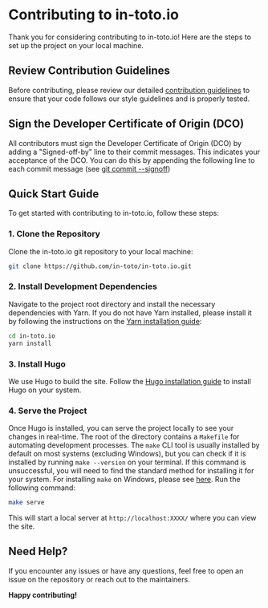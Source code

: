 # Contributing to in-toto.io

Thank you for considering contributing to in-toto.io! Here are the steps to set up the project on your local machine.

## Review Contribution Guidelines

Before contributing, please review our detailed [contribution guidelines](https://github.com/in-toto/community/blob/main/CONTRIBUTING.md) to ensure that your code follows our style guidelines and is properly tested.

## Sign the Developer Certificate of Origin (DCO)

All contributors must sign the Developer Certificate of Origin (DCO) by adding a "Signed-off-by" line to their commit messages. This indicates your acceptance of the DCO. You can do this by appending the following line to each commit message (see [git commit --signoff](https://git-scm.com/docs/git-commit#Documentation/git-commit.txt---signoff))

## Quick Start Guide

To get started with contributing to in-toto.io, follow these steps:

### 1. Clone the Repository

Clone the in-toto.io git repository to your local machine:

```sh
git clone https://github.com/in-toto/in-toto.io.git
```

### 2. Install Development Dependencies

Navigate to the project root directory and install the necessary dependencies with Yarn. If you do not have Yarn installed, please install it by following the instructions on the [Yarn installation guide](https://classic.yarnpkg.com/en/docs/install):

```sh
cd in-toto.io
yarn install
```

### 3. Install Hugo

We use Hugo to build the site. Follow the [Hugo installation guide](https://gohugo.io/installation/) to install Hugo on your system. 

### 4. Serve the Project

Once Hugo is installed, you can serve the project locally to see your changes in real-time.
The root of the directory contains a `Makefile` for automating development processes. The `make` CLI tool is usually installed by default on most systems (excluding Windows), but you can check if it is installed by running `make --version` on your terminal. If this command is unsuccessful, you will need to find the standard method for installing it for your system. For installing `make` on Windows, please see [here](https://gnuwin32.sourceforge.net/packages/make.htm).
Run the following command:

```sh
make serve
```

This will start a local server at `http://localhost:XXXX/` where you can view the site.

## Need Help?

If you encounter any issues or have any questions, feel free to open an issue on the repository or reach out to the maintainers.

**Happy contributing!**
